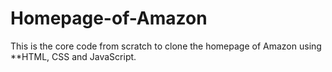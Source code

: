 # Homepage-of-Amazon
This is the core code from scratch to clone the homepage of Amazon using **HTML, CSS and JavaScript.